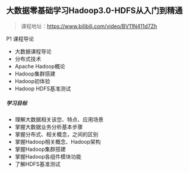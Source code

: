 ## 大数据零基础学习Hadoop3.0-HDFS从入门到精通

> 课程地址：https://www.bilibili.com/video/BV11N411d7Zh

P1 课程导论

- 大数据课程导论
- 分布式技术
- Apache Hadoop概论
- Hadoop集群搭建
- Hadoop初体验
- Hadoop HDFS基准测试

##### 学习目标

- 理解大数据相关该您、特点、应用场景
- 掌握大数据业务分析基本步骤
- 掌握分布式、相关概念，之间的区别
- 掌握Hadoop相关概念、Hadoop架构
- 掌握Hadoop集群搭建
- 掌握Hadoop各组件模块功能
- 了解HDFS基准测试
